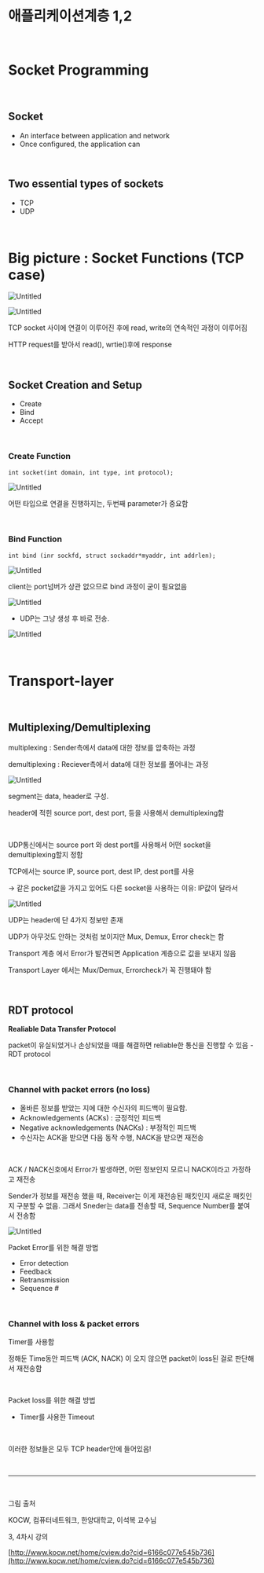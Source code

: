 # 애플리케이션계층 1,2

<br>

# Socket Programming

<br>

## Socket

- An interface between application and network
- Once configured, the application can

<br>

## Two essential types of sockets

- TCP
- UDP

<br>

# Big picture : Socket Functions (TCP case)

![Untitled](assets/Untitled.png)

![Untitled](assets/Untitled1.png)

TCP socket 사이에 연결이 이루어진 후에 read, write의 연속적인 과정이 이루어짐

HTTP request를 받아서 read(), wrtie()후에 response

<br>

## Socket Creation and Setup

- Create
- Bind
- Accept

<br>

### Create Function

`int socket(int domain, int type, int protocol);`

![Untitled](assets/Untitled2.png)

어떤 타입으로 연결을 진행하지는, 두번째 parameter가 중요함

<br>

### Bind Function

`int bind (inr sockfd, struct sockaddr*myaddr, int addrlen);`

![Untitled](assets/Untitled3.png)

 client는 port넘버가 상관 없으므로 bind 과정이 굳이 필요없음

![Untitled](assets/Untitled4.png)

+ UDP는 그냥 생성 후 바로 전송.

![Untitled](assets/Untitled5.png)

<br>

# Transport-layer

<br>

## Multiplexing/Demultiplexing

multiplexing : Sender측에서 data에 대한 정보를 압축하는 과정

demultiplexing : Reciever측에서 data에 대한 정보를 풀어내는 과정

![Untitled](assets/Untitled6.png)

segment는 data, header로 구성.

header에 적힌 source port, dest port, 등을 사용해서 demultiplexing함

<br>

UDP통신에서는 source port 와 dest port를 사용해서 어떤 socket을 demultiplexing할지 정함

TCP에서는 source IP, source port, dest IP, dest port를 사용

→ 같은 pocket값을 가지고 있어도 다른 socket을 사용하는 이유: IP값이 달라서

![Untitled](assets/Untitled7.png)

UDP는 header에 단 4가지 정보만 존재

UDP가 아무것도 안하는 것처럼 보이지만 Mux, Demux, Error check는 함

Transport 계층 에서 Error가 발견되면 Application 계층으로 값을 보내지 않음

Transport Layer 에서는 Mux/Demux, Errorcheck가 꼭 진행돼야 함

<br>

## RDT protocol

**Realiable Data Transfer Protocol**

packet이 유실되었거나 손상되었을 때를 해결하면 reliable한 통신을 진행할 수 있음 - RDT protocol

<br>

### Channel with packet errors (no loss)

- 올바른 정보를 받았는 지에 대한 수신자의 피드백이 필요함.
- Acknowledgements (ACKs) : 긍정적인 피드백
- Negative acknowledgements (NACKs) : 부정적인 피드백
- 수신자는 ACK을 받으면 다음 동작 수행, NACK을 받으면 재전송

<br>

ACK / NACK신호에서 Error가 발생하면, 어떤 정보인지 모르니 NACK이라고 가정하고 재전송

Sender가 정보를 재전송 했을 때, Receiver는 이게 재전송된 패킷인지 새로운 패킷인지 구분할 수 없음. 그래서 Sneder는 data를 전송할 때, Sequence Number를 붙여서 전송함

![Untitled](assets/Untitled8.png)

Packet Error를 위한 해결 방법

- Error detection
- Feedback
- Retransmission
- Sequence #

<br>

### Channel with loss & packet errors

Timer를 사용함

정해둔 Time동안 피드백 (ACK, NACK) 이 오지 않으면 packet이 loss된 걸로 판단해서 재전송함

<br>

Packet loss를 위한 해결 방법

- Timer를 사용한 Timeout

<br>

이러한 정보들은 모두 TCP header안에 들어있음!

<br>

---

<br>

그림 출처 

KOCW, 컴퓨터네트워크, 한양대학교, 이석복 교수님

3, 4차시 강의

[http://www.kocw.net/home/cview.do?cid=6166c077e545b736](http://www.kocw.net/home/cview.do?cid=6166c077e545b736) 

<br>
